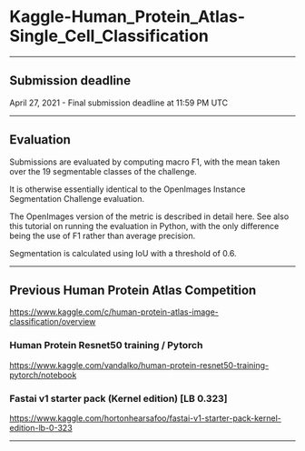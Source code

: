 # Kaggle-Human_Protein_Atlas-Single_Cell_Classification

-------

## Submission deadline

April 27, 2021 - Final submission deadline at 11:59 PM UTC

-------

## Evaluation

Submissions are evaluated by computing macro F1, with the mean taken over the 19 segmentable classes of the challenge. 

It is otherwise essentially identical to the OpenImages Instance Segmentation Challenge evaluation. 

The OpenImages version of the metric is described in detail here. See also this tutorial on running the evaluation in Python, with the only difference being the use of F1 rather than average precision.

Segmentation is calculated using IoU with a threshold of 0.6.

-------

## Previous Human Protein Atlas Competition

https://www.kaggle.com/c/human-protein-atlas-image-classification/overview




### Human Protein Resnet50 training / Pytorch
https://www.kaggle.com/vandalko/human-protein-resnet50-training-pytorch/notebook


### Fastai v1 starter pack (Kernel edition) [LB 0.323]
https://www.kaggle.com/hortonhearsafoo/fastai-v1-starter-pack-kernel-edition-lb-0-323




---------
